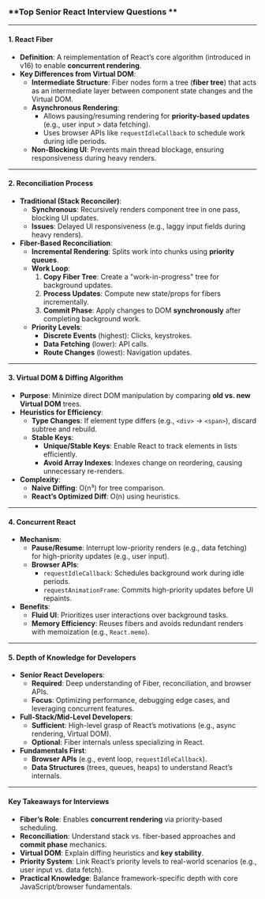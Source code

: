 ### **Top Senior React Interview Questions **  

---

#### **1. React Fiber**  
- **Definition**: A reimplementation of React’s core algorithm (introduced in v16) to enable **concurrent rendering**.  
- **Key Differences from Virtual DOM**:  
  - **Intermediate Structure**: Fiber nodes form a tree (**fiber tree**) that acts as an intermediate layer between component state changes and the Virtual DOM.  
  - **Asynchronous Rendering**:  
    - Allows pausing/resuming rendering for **priority-based updates** (e.g., user input > data fetching).  
    - Uses browser APIs like `requestIdleCallback` to schedule work during idle periods.  
  - **Non-Blocking UI**: Prevents main thread blockage, ensuring responsiveness during heavy renders.  

---

#### **2. Reconciliation Process**  
- **Traditional (Stack Reconciler)**:  
  - **Synchronous**: Recursively renders component tree in one pass, blocking UI updates.  
  - **Issues**: Delayed UI responsiveness (e.g., laggy input fields during heavy renders).  
- **Fiber-Based Reconciliation**:  
  - **Incremental Rendering**: Splits work into chunks using **priority queues**.  
  - **Work Loop**:  
    1. **Copy Fiber Tree**: Create a "work-in-progress" tree for background updates.  
    2. **Process Updates**: Compute new state/props for fibers incrementally.  
    3. **Commit Phase**: Apply changes to DOM **synchronously** after completing background work.  
  - **Priority Levels**:  
    - **Discrete Events** (highest): Clicks, keystrokes.  
    - **Data Fetching** (lower): API calls.  
    - **Route Changes** (lowest): Navigation updates.  

---

#### **3. Virtual DOM & Diffing Algorithm**  
- **Purpose**: Minimize direct DOM manipulation by comparing **old vs. new Virtual DOM** trees.  
- **Heuristics for Efficiency**:  
  - **Type Changes**: If element type differs (e.g., `<div>` → `<span>`), discard subtree and rebuild.  
  - **Stable Keys**:  
    - **Unique/Stable Keys**: Enable React to track elements in lists efficiently.  
    - **Avoid Array Indexes**: Indexes change on reordering, causing unnecessary re-renders.  
- **Complexity**:  
  - **Naive Diffing**: O(n³) for tree comparison.  
  - **React’s Optimized Diff**: O(n) using heuristics.  

---

#### **4. Concurrent React**  
- **Mechanism**:  
  - **Pause/Resume**: Interrupt low-priority renders (e.g., data fetching) for high-priority updates (e.g., user input).  
  - **Browser APIs**:  
    - `requestIdleCallback`: Schedules background work during idle periods.  
    - `requestAnimationFrame`: Commits high-priority updates before UI repaints.  
- **Benefits**:  
  - **Fluid UI**: Prioritizes user interactions over background tasks.  
  - **Memory Efficiency**: Reuses fibers and avoids redundant renders with memoization (e.g., `React.memo`).  

---

#### **5. Depth of Knowledge for Developers**  
- **Senior React Developers**:  
  - **Required**: Deep understanding of Fiber, reconciliation, and browser APIs.  
  - **Focus**: Optimizing performance, debugging edge cases, and leveraging concurrent features.  
- **Full-Stack/Mid-Level Developers**:  
  - **Sufficient**: High-level grasp of React’s motivations (e.g., async rendering, Virtual DOM).  
  - **Optional**: Fiber internals unless specializing in React.  
- **Fundamentals First**:  
  - **Browser APIs** (e.g., event loop, `requestIdleCallback`).  
  - **Data Structures** (trees, queues, heaps) to understand React’s internals.  

---

#### **Key Takeaways for Interviews**  
- **Fiber’s Role**: Enables **concurrent rendering** via priority-based scheduling.  
- **Reconciliation**: Understand stack vs. fiber-based approaches and **commit phase** mechanics.  
- **Virtual DOM**: Explain diffing heuristics and **key stability**.  
- **Priority System**: Link React’s priority levels to real-world scenarios (e.g., user input vs. data fetch).  
- **Practical Knowledge**: Balance framework-specific depth with core JavaScript/browser fundamentals.